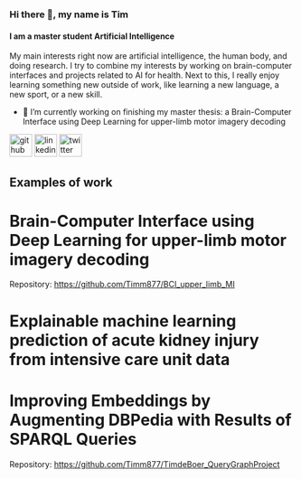 ### Hi there 👋, my name is Tim
#### I am a master student Artificial Intelligence

My main interests right now are artificial intelligence, the human body, and doing research. I try to combine my interests by working on brain-computer interfaces and projects related to AI for health.
Next to this, I really enjoy learning something new outside of work, like learning a new language, a new sport, or a new skill.

- 🔭 I’m currently working on finishing my master thesis: a Brain-Computer Interface using Deep Learning for upper-limb motor imagery decoding 


[<img src='https://cdn.jsdelivr.net/npm/simple-icons@3.0.1/icons/github.svg' alt='github' height='40'>](https://github.com/Timm877)  [<img src='https://cdn.jsdelivr.net/npm/simple-icons@3.0.1/icons/linkedin.svg' alt='linkedin' height='40'>](https://www.linkedin.com/in/timwjdeboer/)  [<img src='https://cdn.jsdelivr.net/npm/simple-icons@3.0.1/icons/twitter.svg' alt='twitter' height='40'>](https://twitter.com/WJ_deBoer)  

## Examples of work
# Brain-Computer Interface using Deep Learning for upper-limb motor imagery decoding 
Repository: https://github.com/Timm877/BCI_upper_limb_MI
<img scr="https://github.com/Timm877/Timm877/blob/main/BCI.gif" width="256" />

# Explainable machine learning prediction of acute kidney injury from intensive care unit data

# Improving Embeddings by Augmenting DBPedia with Results of SPARQL Queries
Repository: https://github.com/Timm877/TimdeBoer_QueryGraphProject
